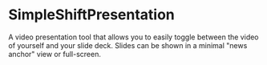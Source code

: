 # SimpleShiftPresentation
A video presentation tool that allows you to easily toggle between the video of yourself and your slide deck. Slides can be shown in a minimal "news anchor" view or full-screen.
